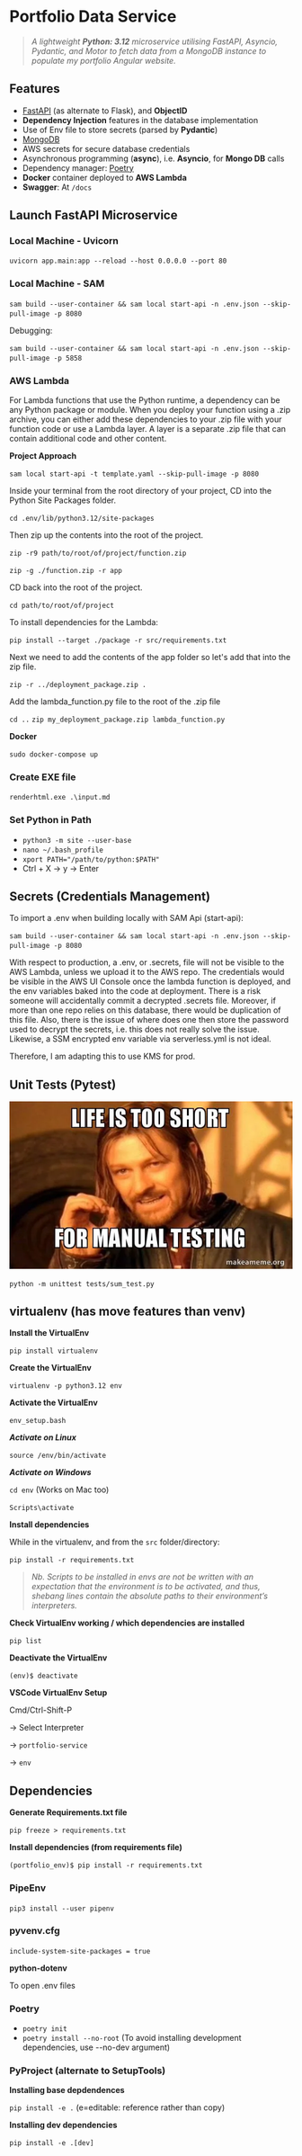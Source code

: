 # Portfolio Data Service    

>*A lightweight **Python: 3.12** microservice utilising FastAPI, Asyncio, Pydantic, and Motor to fetch data from a MongoDB instance to populate my portfolio Angular website.*

## Features

- [FastAPI](http://fastapi.tiangolo.com) (as alternate to Flask), and **ObjectID**
- **Dependency Injection** features in the database implementation
- Use of Env file to store secrets (parsed by **Pydantic**)  
- [MongoDB](https://www.mongodb.com) 
- AWS secrets for secure database credentials
- Asynchronous programming (**async**), i.e. **Asyncio**, for **Mongo DB** calls
- Dependency manager: [Poetry](https://python-poetry.org) 
- **Docker** container deployed to **AWS Lambda**
- **Swagger**: At ``/docs``

## Launch FastAPI Microservice

### Local Machine - Uvicorn

``uvicorn app.main:app --reload --host 0.0.0.0 --port 80``

### Local Machine - SAM

``sam build --user-container && sam local start-api -n .env.json --skip-pull-image -p 8080``

Debugging:

``sam build --user-container && sam local start-api -n .env.json --skip-pull-image -p 5858``

### AWS Lambda

For Lambda functions that use the Python runtime, a dependency can be any Python package or module. When you deploy your function using a .zip archive, you can either add these dependencies to your .zip file with your function code or use a Lambda layer. A layer is a separate .zip file that can contain additional code and other content. 

**Project Approach**

`` sam local start-api -t template.yaml --skip-pull-image -p 8080 ``

Inside your terminal from the root directory of your project, CD into the Python Site Packages folder.

``cd .env/lib/python3.12/site-packages``

Then zip up the contents into the root of the project.

``zip -r9 path/to/root/of/project/function.zip``

``zip -g ./function.zip -r app``

CD back into the root of the project.

``cd path/to/root/of/project``

To install dependencies for the Lambda:

``pip install --target ./package -r src/requirements.txt``

Next we need to add the contents of the app folder so let's add that into the zip file.

``zip -r ../deployment_package.zip .``

Add the lambda_function.py file to the root of the .zip file

``cd ..``
``zip my_deployment_package.zip lambda_function.py``

**Docker**

``sudo docker-compose up``

### Create EXE file

``renderhtml.exe .\input.md``

### Set Python in Path

- ``python3 -m site --user-base``
- ``nano ~/.bash_profile``
- ``xport PATH="/path/to/python:$PATH"``
- Ctrl + X -> y -> Enter

## Secrets (Credentials Management)

To import a .env when building locally with SAM Api (start-api):

``sam build --user-container && sam local start-api -n .env.json --skip-pull-image -p 8080``

With respect to production, a .env, or .secrets, file will not be visible to the AWS Lambda, unless we upload it to the AWS repo. The credentials would be visible in the AWS UI Console once the lambda function is deployed, and the env variables baked into the code at deployment. There is a risk someone will accidentally commit a decrypted .secrets file. Moreover, if more than one repo relies on this database, there would be duplication of this file. Also, there is the issue of where does one then store the password used to decrypt the secrets, i.e. this does not really solve the issue. Likewise, a SSM encrypted env variable via serverless.yml is not ideal. 

Therefore, I am adapting this to use KMS for prod.

## Unit Tests (Pytest)

![automate automate automate](./assets/sb.webp)

``python -m unittest tests/sum_test.py``

## virtualenv (has move features than venv)

**Install the VirtualEnv**

``pip install virtualenv``

**Create the VirtualEnv**

``virtualenv -p python3.12 env``
<!-- - ``python3> -m venv env`` -->

**Activate the VirtualEnv**

``env_setup.bash``

***Activate on Linux***

``source /env/bin/activate``

***Activate on Windows***

``cd env`` (Works on Mac too)

``Scripts\activate``

**Install dependencies**

While in the virtualenv, and from the ``src`` folder/directory:

``pip install -r requirements.txt``

>*Nb. Scripts to be installed in envs are not be written with an expectation that the environment is to be activated, and thus, shebang lines contain the absolute paths to their environment’s interpreters.*

**Check VirtualEnv working / which dependencies are installed**

``pip list``

**Deactivate the VirtualEnv**

``(env)$ deactivate``

**VSCode VirtualEnv Setup**

Cmd/Ctrl-Shift-P 

-> Select Interpreter 

-> ``portfolio-service`` 

-> ``env``

## Dependencies 

**Generate Requirements.txt file**

``pip freeze > requirements.txt``

**Install dependencies (from requirements file)**

``(portfolio_env)$ pip install -r requirements.txt``

### PipeEnv

``pip3 install --user pipenv``

### pyvenv.cfg

``include-system-site-packages = true``

**python-dotenv**

To open .env files

### Poetry

- ``poetry init``
- ``poetry install --no-root`` (To avoid installing development dependencies, use --no-dev argument)

### PyProject (alternate to SetupTools)

**Installing base depdendences**

``pip install -e .`` (e=editable: reference rather than copy)

**Installing dev dependencies**

``pip install -e .[dev]``